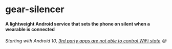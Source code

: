 # gear-silencer
#### A lightweight Android service that sets the phone on silent when a wearable is connected
###### Starting with Android 10, [3rd party apps are not able to control WiFi state](https://developer.android.com/reference/android/net/wifi/WifiManager.html#setWifiEnabled(boolean)) 😒
